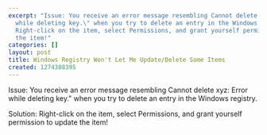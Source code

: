 ```yaml
---
excerpt: "Issue: You receive an error message resembling Cannot delete xyz: Error
  while deleting key.\" when you try to delete an entry in the Windows registry.\r\n\r\nSolution:
  Right-click on the item, select Permissions, and grant yourself permission to update
  the item!"
categories: []
layout: post
title: Windows Registry Won't Let Me Update/Delete Some Items
created: 1274308395
---
```

Issue: You receive an error message resembling Cannot delete xyz: Error while deleting key." when you try to delete an entry in the Windows registry.

Solution: Right-click on the item, select Permissions, and grant yourself permission to update the item!
